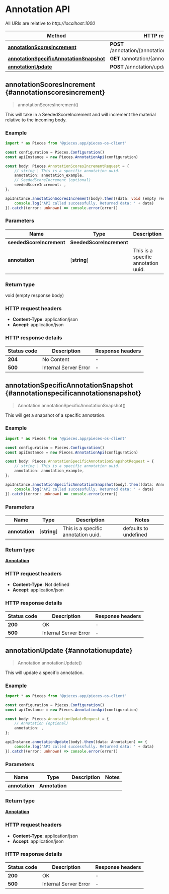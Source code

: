 # Annotation API

All URIs are relative to *http://localhost:1000*

Method | HTTP request | Description
------------- | ------------- | -------------
[**annotationScoresIncrement**](AnnotationApi#annotationscoresincrement) | **POST** /annotation/\{annotation\}/scores/increment | \'/annotation/\{annotation\}/scores/increment\' [POST]
[**annotationSpecificAnnotationSnapshot**](AnnotationApi#annotationspecificannotationsnapshot) | **GET** /annotation/\{annotation\} | /annotation/\{annotation\} [GET]
[**annotationUpdate**](AnnotationApi#annotationupdate) | **POST** /annotation/update | /annotation/update [POST]


## **annotationScoresIncrement** {#annotationscoresincrement}
> annotationScoresIncrement()

This will take in a SeededScoreIncrement and will increment the material relative to the incoming body.

### Example

```typescript
import * as Pieces from '@pieces.app/pieces-os-client'

const configuration = Pieces.Configuration()
const apiInstance = new Pieces.AnnotationApi(configuration)

const body: Pieces.AnnotationScoresIncrementRequest = {
    // string | This is a specific annotation uuid.
    annotation: annotation_example,
    // SeededScoreIncrement (optional)
    seededScoreIncrement: ,
};

apiInstance.annotationScoresIncrement(body).then((data: void (empty response body)) => {
    console.log('API called successfully. Returned data: ' + data)
}).catch((error: unknown) => console.error(error))
```

### Parameters

Name | Type | Description  | Notes
------------- | ------------- | ------------- | -------------
 **seededScoreIncrement** | **SeededScoreIncrement**|  |
 **annotation** | [**string**] | This is a specific annotation uuid. | defaults to undefined


### Return type

void (empty response body)

### HTTP request headers

- **Content-Type**: application/json
- **Accept**: application/json


### HTTP response details
| Status code | Description | Response headers
|-------------|-------------|------------------
**204** | No Content |  -  |
**500** | Internal Server Error |  -  |

## **annotationSpecificAnnotationSnapshot** {#annotationspecificannotationsnapshot}
> Annotation annotationSpecificAnnotationSnapshot()

This will get a snapshot of a specific annotation.

### Example

```typescript
import * as Pieces from '@pieces.app/pieces-os-client'

const configuration = Pieces.Configuration()
const apiInstance = new Pieces.AnnotationApi(configuration)

const body: Pieces.AnnotationSpecificAnnotationSnapshotRequest = {
    // string | This is a specific annotation uuid.
    annotation: annotation_example,
};

apiInstance.annotationSpecificAnnotationSnapshot(body).then((data: Annotation) => {
    console.log('API called successfully. Returned data: ' + data)
}).catch((error: unknown) => console.error(error))
```

### Parameters

Name | Type | Description  | Notes
------------- | ------------- | ------------- | -------------
 **annotation** | [**string**] | This is a specific annotation uuid. | defaults to undefined


### Return type

[**Annotation**](../models/Annotation)

### HTTP request headers

- **Content-Type**: Not defined
- **Accept**: application/json


### HTTP response details
| Status code | Description | Response headers
|-------------|-------------|------------------
**200** | OK |  -  |
**500** | Internal Server Error |  -  |

## **annotationUpdate** {#annotationupdate}
> Annotation annotationUpdate()

This will update a specific annotation.

### Example

```typescript
import * as Pieces from '@pieces.app/pieces-os-client'

const configuration = Pieces.Configuration()
const apiInstance = new Pieces.AnnotationApi(configuration)

const body: Pieces.AnnotationUpdateRequest = {
    // Annotation (optional)
    annotation: ,
};

apiInstance.annotationUpdate(body).then((data: Annotation) => {
    console.log('API called successfully. Returned data: ' + data)
}).catch((error: unknown) => console.error(error))
```

### Parameters

Name | Type | Description  | Notes
------------- | ------------- | ------------- | -------------
 **annotation** | **Annotation**|  |


### Return type

[**Annotation**](../models/Annotation)

### HTTP request headers

- **Content-Type**: application/json
- **Accept**: application/json


### HTTP response details
| Status code | Description | Response headers
|-------------|-------------|------------------
**200** | OK |  -  |
**500** | Internal Server Error |  -  |



